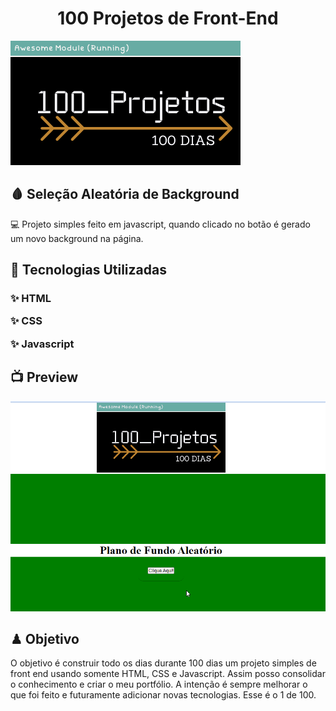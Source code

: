 <h1 align="center">100 Projetos de Front-End</h1>
<img alt="100projetos" title="logomarca" src="./logo2.png">
<h2> 🩸 Seleção Aleatória de Background</h2>
<p>
 💻 Projeto simples feito em javascript, quando clicado no botão é gerado um novo background na página.
</p>
<h2> 🚀 Tecnologias Utilizadas</h2>
<h3>
<p> ✨ HTML</p>
<p> ✨ CSS</p>
<p> ✨ Javascript</p>
</h3>
<h2> 📺 Preview</h2>
<img src="./backgroundrandom.gif">
<h2> ♟ Objetivo</h2>
<p>
O objetivo é construir todo os dias durante 100 dias um projeto simples de front end usando somente HTML, CSS e Javascript. Assim posso consolidar o conhecimento e criar o meu portfólio. A intenção é sempre melhorar o que foi feito e futuramente adicionar novas tecnologias. Esse é o 1 de 100.
</p>
